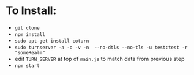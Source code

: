 # To Install:
- `git clone`
- `npm install`
- `sudo apt-get install coturn`
- `sudo turnserver -a -o -v -n  --no-dtls --no-tls -u test:test -r "someRealm"`
- edit `TURN_SERVER` at top of `main.js` to match data from previous step
- `npm start`
